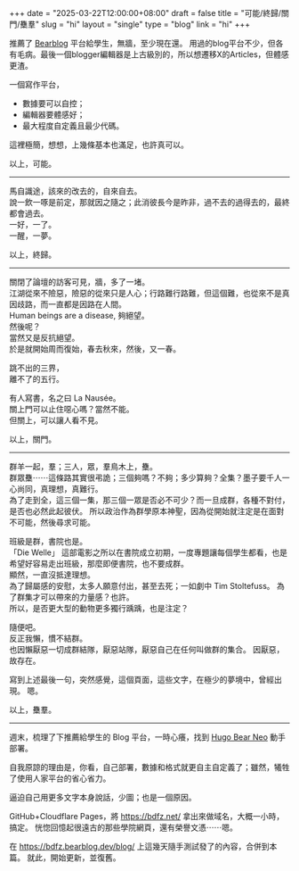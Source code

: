 +++
date = "2025-03-22T12:00:00+08:00"
draft = false
title = "可能/終歸/關門/雧羣"
slug = "hi"
layout = "single"
type = "blog"
link = "hi"
+++

推薦了 <a href="https://bearblog.dev/" target="_blank">Bearblog</a> 平台給學生，無牆，至少現在還。
用過的blog平台不少，但各有毛病。最後一個blogger編輯器是上古級別的，所以想遷移X的Articles，但體感更渣。

一個寫作平台，
* 數據要可以自控；
* 編輯器要體感好；
* 最大程度自定義且最少代碼。

這裡極簡，想想，上幾條基本也滿足，也許真可以。

以上，可能。

***

馬自識途，該來的改去的，自來自去。  
說一飲一啄是前定，那就因之隨之；此消彼長今是昨非，過不去的過得去的，最終都會過去。  
一好，一了。  
一醒，一夢。

以上，終歸。

***

關閉了論壇的訪客可見，牆，多了一堵。  
江湖從來不險惡，險惡的從來只是人心；行路難行路難，但這個難，也從來不是真因歧路，而一直都是因路在人間。  
Human beings are a disease, 夠絕望。  
然後呢？  
當然又是反抗絕望。  
於是就開始周而復始，春去秋來，然後，又一春。  

跳不出的三界，  
離不了的五行。  

有人寫書，名之曰 La Nausée。  
關上門可以止住噁心嗎？當然不能。  
但關上，可以讓人看不見。  

以上，關門。

****

群羊一起，羣；三人，眾，羣鳥木上，雧。  
群眾雧⋯⋯這條路其實很弔詭；三個夠嗎？不夠；多少算夠？全集？墨子要千人一心尚同，真理想，真難行。    
為了走到全，這三個一集，那三個一眾是否必不可少？而一旦成群，各種不對付，是否也必然此起彼伏。
所以政治作為群學原本神聖，因為從開始就注定是在面對不可能，然後尋求可能。  

班級是群，書院也是。  
「Die Welle」 這部電影之所以在書院成立初期，一度專題讓每個學生都看，也是希望好容易走出班級，那麼即便書院，也不要成群。  
顯然，一直沒抵達理想。    
為了歸屬感的安慰，太多人願意付出，甚至去死；一如劇中 Tim Stoltefuss。
為了群集才可以帶來的力量感？也許。  
所以，是否更大型的動物更多獨行踽踽，也是注定？  

隨便吧。  
反正我懶，慣不結群。  
也因懶厭惡一切成群結隊，厭惡站隊，厭惡自己在任何叫做群的集合。 
因厭惡，故存在。

寫到上述最後一句，突然感覺，這個頁面，這些文字，在極少的夢境中，曾經出現。
嗯。

以上，雧羣。

***

週末，梳理了下推薦給學生的 Blog 平台，一時心癢，找到 <a href="https://github.com/rokcso/hugo-bearblog-neo" target="_blank">Hugo Bear Neo</a> 動手部署。

自我原諒的理由是，你看，自己部署，數據和格式就更自主自定義了；雖然，犧牲了使用人家平台的省心省力。

逼迫自己用更多文字本身說話，少圖；也是一個原因。

GitHub+Cloudflare Pages，將 https://bdfz.net/ 拿出來做域名，大概一小時，搞定。
恍惚回憶起很遠古的那些學院網頁，還有榮譽文憑⋯⋯嗯。


在 https://bdfz.bearblog.dev/blog/ 上這幾天隨手測試發了的內容，合併到本篇。
就此，開始更新，並復舊。
